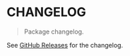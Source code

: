 # CHANGELOG

> Package changelog.

See [GitHub Releases](https://github.com/stdlib-js/number-int32-base-to-uint32/releases) for the changelog.